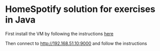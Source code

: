 # HomeSpotify solution for exercises in Java

First install the VM by following the instructions 
<a href="https://github.com/doanduyhai/HomeSpotify/blob/vagrant_vm_build/README.md" target="_blank">here</a>

Then connect to <a href="http://192.168.51.10:9000" target="_blank">http://192.168.51.10:9000</a> and follow the instructions
